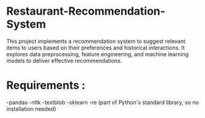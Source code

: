 # Restaurant-Recommendation-System
This project implements a recommendation system to suggest relevant items to users based on their preferences and historical interactions. It explores data preprocessing, feature engineering, and machine learning models to deliver effective recommendations.
# Requirements :
-pandas
-nltk
-textblob
-sklearn
-re (part of Python's standard library, so no installation needed)

